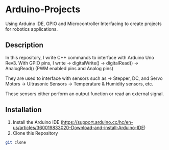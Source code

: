 # Arduino-Projects 
Using Arduino IDE, GPIO and Microcontroller Interfacing to create projects for robotics applications.

## Description
In this repository, I write C++ commands to interface with Arduino Uno Rev3. 
With GPIO pins, I write 
-> digitalWrite()
-> digitalRead()
-> AnalogRead() (PWM enabled pins and Analog pins) 

They are used to interface with sensors such as 
-> Stepper, DC, and Servo Motors
-> Ultrasonic Sensors
-> Temperature & Humidity sensors, etc. 

These sensors either perform an output function or read an external signal.

## Installation 
1) Install the Arduino IDE (https://support.arduino.cc/hc/en-us/articles/360019833020-Download-and-install-Arduino-IDE)
2) Clone this Repository
```bash
git clone 
